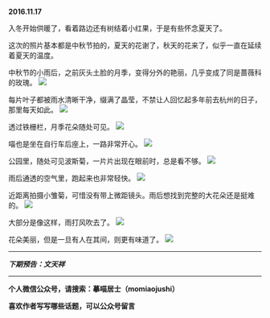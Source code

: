 **2016.11.17**

入冬开始供暖了，看着路边还有树结着小红果，于是有些怀念夏天了。

这次的照片基本都是中秋节拍的，夏天的花谢了，秋天的花来了，似乎一直在延续着夏天的温度。

中秋节的小雨后，之前灰头土脸的月季，变得分外的艳丽，几乎变成了同是蔷薇科的玫瑰。
![](https://pic3.zhimg.com/v2-2257d87503132e678351cc452df2ade3.jpg)

每片叶子都被雨水清晰干净，缀满了晶莹，不禁让人回忆起多年前去杭州的日子，那里每天如此。
![](https://pic3.zhimg.com/v2-a5ef9810d8eccf2ab2e3d2aea3955600.jpg)

透过铁栅栏，月季花朵随处可见。
![](https://pic3.zhimg.com/v2-28c99efae8596609de0feb069ad7de59.jpg)

喵也是坐在自行车后座上，一路非常开心。
![](https://pic3.zhimg.com/v2-1b81ed85ac60ff84aad1fea2d2c08f2d.jpg)

公园里，随处可见波斯菊，一片片出现在眼前时，总是看不够。
![](https://pic1.zhimg.com/v2-0327e24b0e849140deb5c6a95e233674.jpg)

雨后通透的空气里，跑起来也非常轻快。
![](https://pic2.zhimg.com/v2-bc913c95e5e901aeeb5cdaec0cd1e93c.jpg)

近距离拍摄小雏菊，可惜没有带上微距镜头。雨后想找到完整的大花朵还是挺难的。
![](https://pic3.zhimg.com/v2-9ce46b2d220ad165d949a1ffbff6fb82.jpg)

大部分是像这样，雨打风吹去了。
![](https://pic3.zhimg.com/v2-2e4d7e2c81214b35c7b679732b2540af.jpg)

花朵美丽，但是一旦有人在其间，则更有味道了。
![](https://pic1.zhimg.com/v2-3c2f8e41ac9941f8fb14916c2217527d.jpg)



***

***下期预告：文天祥***

***

**个人微信公众号，请搜索：摹喵居士（momiaojushi）**

**喜欢作者写写哪些话题，可以公众号留言**